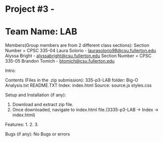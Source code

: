 # Project #3 - 
# Team Name: LAB

Members(Group members are from 2 different class sections):
Section Number = CPSC 335-04 
Laura Solorio  - laurasolorio98@csu.fullerton.edu
Alyssa Bright  - alyssabright@csu.fullerton.edu
Section Number = CPSC 335-05
Brandon Tomich - btomich@csu.fullerton.edu

Intro: 

Contents (Files in the .zip submission):
335-p3-LAB folder:
	Big-O Analysis.txt
	README.TXT
	Index:
		index.html
	Source:
		source.js
		styles.css

Setup and Installation (if any): 
1. Download and extract zip file.
2. Once downloaded, navigate to index.html file.(3335-p3-LAB -> Index -> index.html)

Features:
1.
2.
3.

Bugs (if any): No Bugs or errors
